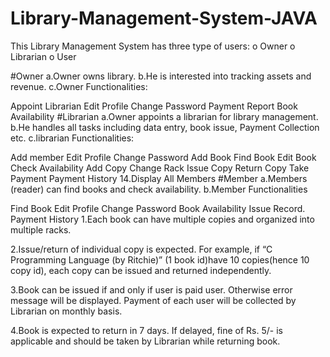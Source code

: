 # Library-Management-System-JAVA
This Library Management System has three type of users: o Owner o Librarian o User

#Owner a.Owner owns library. b.He is interested into tracking assets and revenue. c.Owner Functionalities:

Appoint Librarian
Edit Profile
Change Password
Payment Report
Book Availability
#Librarian a.Owner appoints a librarian for library management. b.He handles all tasks including data entry, book issue, Payment Collection etc. c.librarian Functionalities:

Add member
Edit Profile
Change Password
Add Book
Find Book
Edit Book
Check Availability
Add Copy
Change Rack
Issue Copy
Return Copy
Take Payment
Payment History 14.Display All Members
#Member a.Members (reader) can find books and check availability. b.Member Functionalities

Find Book
Edit Profile
Change Password
Book Availability
Issue Record.
Payment History
1.Each book can have multiple copies and organized into multiple racks.

2.Issue/return of individual copy is expected. For example, if “C Programming Language (by Ritchie)” (1 book id)have 10 copies(hence 10 copy id), each copy can be issued and returned independently.

3.Book can be issued if and only if user is paid user. Otherwise error message will be displayed. Payment of each user will be collected by Librarian on monthly basis.

4.Book is expected to return in 7 days. If delayed, fine of Rs. 5/- is applicable and should be taken by Librarian while returning book.
